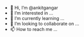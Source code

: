 - 👋 Hi, I’m @ankitgangar
- 👀 I’m interested in ...
- 🌱 I’m currently learning ...
- 💞️ I’m looking to collaborate on ...
- 📫 How to reach me ...

<!---
ankitgangar/ankitgangar is a ✨ special ✨ repository because its `README.md` (this file) appears on your GitHub profile.
You can click the Preview link to take a look at your changes.
--->
